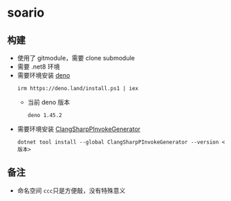 # soario

## 构建
- 使用了 gitmodule，需要 clone submodule
- 需要 .net8 环境
- 需要环境安装 [deno](https://deno.com/)
  ```
  irm https://deno.land/install.ps1 | iex
  ```
  - 当前 deno 版本
    ```
    deno 1.45.2
    ```
- 需要环境安装 [ClangSharpPInvokeGenerator](https://github.com/dotnet/ClangSharp)
  ```
  dotnet tool install --global ClangSharpPInvokeGenerator --version <版本>
  ```

## 备注 
- 命名空间 `ccc`只是方便敲，没有特殊意义
